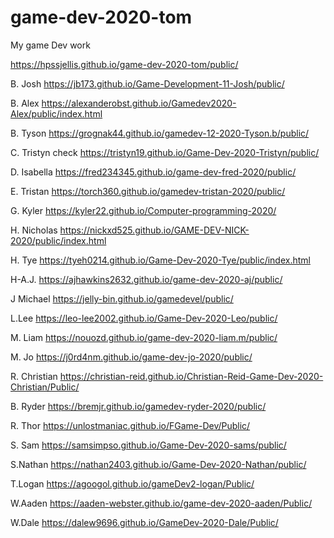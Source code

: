 # game-dev-2020-tom
My game Dev work



https://hpssjellis.github.io/game-dev-2020-tom/public/




B. Josh    https://jb173.github.io/Game-Development-11-Josh/public/

B. Alex   https://alexanderobst.github.io/Gamedev2020-Alex/public/index.html

B. Tyson   https://grognak44.github.io/gamedev-12-2020-Tyson.b/public/


C. Tristyn check  https://tristyn19.github.io/Game-Dev-2020-Tristyn/public/

D. Isabella  https://fred234345.github.io/game-dev-fred-2020/public/

E. Tristan   https://torch360.github.io/gamedev-tristan-2020/public/

G. Kyler     https://kyler22.github.io/Computer-programming-2020/

H. Nicholas   https://nickxd525.github.io/GAME-DEV-NICK-2020/public/index.html

H. Tye  https://tyeh0214.github.io/Game-Dev-2020-Tye/public/index.html

H-A.J.   https://ajhawkins2632.github.io/game-dev-2020-aj/public/

J Michael  https://jelly-bin.github.io/gamedevel/public/

L.Lee   https://leo-lee2002.github.io/Game-Dev-2020-Leo/public/


M. Liam   https://nouozd.github.io/game-dev-2020-liam.m/public/

M. Jo     https://j0rd4nm.github.io/game-dev-jo-2020/public/


R. Christian    https://christian-reid.github.io/Christian-Reid-Game-Dev-2020-Christian/Public/

B. Ryder    https://bremjr.github.io/gamedev-ryder-2020/public/

R. Thor   https://unlostmaniac.github.io/FGame-Dev/Public/

S. Sam    https://samsimpso.github.io/Game-Dev-2020-sams/public/

S.Nathan     https://nathan2403.github.io/Game-Dev-2020-Nathan/public/


T.Logan   https://agoogol.github.io/gameDev2-logan/Public/

W.Aaden   https://aaden-webster.github.io/game-dev-2020-aaden/Public/





W.Dale    https://dalew9696.github.io/GameDev-2020-Dale/Public/








